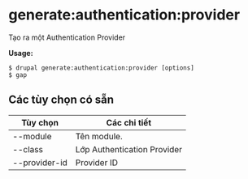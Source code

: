 # generate:authentication:provider
Tạo ra một Authentication Provider

**Usage:**
```
$ drupal generate:authentication:provider [options] 
$ gap  
```

## Các tùy chọn có sẵn
Tùy chọn | Các chi tiết
-------|-------------
--module | Tên module.
--class | Lớp Authentication Provider
--provider-id | Provider ID
